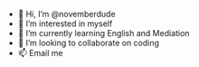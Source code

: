 - 👋 Hi, I’m @novemberdude
- 👀 I’m interested in myself
- 🌱 I’m currently learning English and Mediation
- 💞️ I’m looking to collaborate on coding
- 📫 Email me

<!---
novemberdude/novemberdude is a ✨ special ✨ repository because its `README.md` (this file) appears on your GitHub profile.
You can click the Preview link to take a look at your changes.
--->

